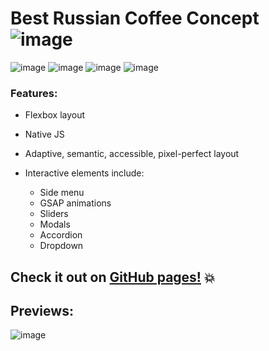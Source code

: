 # Best Russian Coffee Concept ![image](https://github.com/ExStu/brcc/assets/109738127/2e28f1fb-9021-47b2-82e2-70064979b653)


![image](https://user-images.githubusercontent.com/109738127/228361086-565f85b3-d712-4c99-9fc3-ea0cac05bd0f.png) ![image](https://user-images.githubusercontent.com/109738127/228361119-cb17e9bc-4011-477a-b5f1-92ec55fb7529.png) ![image](https://user-images.githubusercontent.com/109738127/228361149-ca0fedba-ca36-47ed-9d8c-efc7e9c27155.png) ![image](https://user-images.githubusercontent.com/109738127/228361179-f2f46ff6-d602-4afe-a022-30618dccf709.png)

### Features: 
- Flexbox layout
- Native JS
- Adaptive, semantic, accessible, pixel-perfect layout
- Interactive elements include:

  - Side menu
  - GSAP animations
  - Sliders
  - Modals
  - Accordion
  - Dropdown

## Check it out on [GitHub pages!](https://exstu.github.io/brcc/) :boom:




## Previews:


![image](https://github.com/ExStu/brcc/assets/109738127/abba454a-ac70-4f9c-b4e1-6fd9b881df4e)
